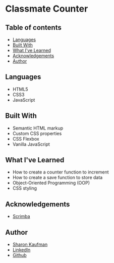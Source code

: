 # Classmate Counter
## Table of contents
<a name="Languages"></a>
- [Languages](#Languages)
<a name="Built-With"></a>
- [Built With](#Built-With)
<a name="What-I've-Learned"></a>
- [What I've Learned](#What-I've-Learned)
<a name="Acknowledgements"></a>
- [Acknowledgements](#Acknowledgements)
<a name="Author"></a>
- [Author](#Author)
## Languages
- HTML5
- CSS3
- JavaScript
## Built With
- Semantic HTML markup
- Custom CSS properties
- CSS Flexbox
- Vanilla JavaScript
## What I've Learned
- How to create a counter function to increment
- How to create a save function to store data
- Object-Oriented Programming (OOP)
- CSS styling
## Acknowledgements 
- [Scrimba](https://www.scrimba.com)
## Author
- [Sharon Kaufman](https://www.sharonkaufmandesign.com)
- [LinkedIn](https://www.linkedin.com/in/sharonkaufmandesign)
- [Github](https://github.com/Sk-223)

